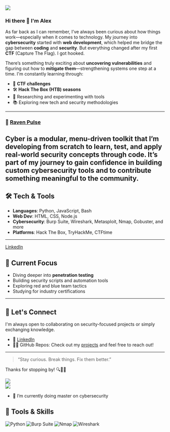 <img src="https://capsule-render.vercel.app/api?text=whoami&animation=fadeIn&type=waving&color=gradient&height=200&width=auto"/>

### Hi there 👋 I'm Alex
As far back as I can remember, I’ve always been curious about how things work—especially when it comes to technology. My journey into **cybersecurity** started with **web development**, which helped me bridge the gap between **coding** and **security**. But everything changed after my first **CTF** (Capture The Flag). I got hooked.

There’s something truly exciting about **uncovering vulnerabilities** and figuring out how to **mitigate them**—strengthening systems one step at a time. I'm constantly learning through:

- 🔐 **CTF challenges**
- 🛠️ **Hack The Box (HTB) seasons**
- 🧪 Researching and experimenting with tools
- 📚 Exploring new tech and security methodologies

---
### 🔧 [Raven Pulse](https://github.com/alexola/cyber)
**Cyber**  is a modular, menu-driven toolkit that I’m developing from scratch to learn, test, and apply real-world security concepts through code. It’s part of my journey to gain confidence in building **custom cybersecurity tools** and to contribute something meaningful to the community.
---
## 🛠️ Tech & Tools
- **Languages**: Python, JavaScript, Bash
- **Web Dev**: HTML, CSS, Node.js
- **Cybersecurity**: Burp Suite, Wireshark, Metasploit, Nmap, Gobuster, and more
- **Platforms**: Hack The Box, TryHackMe, CTFtime

---
[LinkedIn](https://www.linkedin.com/in/alejandro-olalde-miranda-7b012464/)
## 🚀 Current Focus
- Diving deeper into **penetration testing**
- Building security scripts and automation tools
- Exploring red and blue team tactics
- Studying for industry certifications

---

## 🤝 Let's Connect
I'm always open to collaborating on security-focused projects or simply exchanging knowledge.

- 💼 [LinkedIn](https://www.linkedin.com/in/alejandro-olalde-miranda-7b012464/)
- 🧑‍💻 GitHub Repos: Check out my [projects](https://github.com/alexola?tab=projects) and feel free to reach out!

---

> “Stay curious. Break things. Fix them better.”

Thanks for stopping by! 🔍🧠🔥

![](https://nirzak-streak-stats.vercel.app/?user=alexola&theme=blue-green&hide_border=false)<br/>
![](https://github-readme-stats.vercel.app/api?username=alexola&theme=blue-green&hide_border=false&include_all_commits=true&count_private=false)


- 🔭 I’m currently doing master on cybersecurity


## 🧰 Tools & Skills
![Python](https://img.shields.io/badge/-Python-3776AB?style=flat-square&logo=python&logoColor=white)
![Burp Suite](https://img.shields.io/badge/-Burp_Suite-orange?style=flat-square)
![Nmap](https://img.shields.io/badge/-Nmap-0080FF?style=flat-square)
![Wireshark](https://img.shields.io/badge/-Wireshark-1679A7?style=flat-square)
